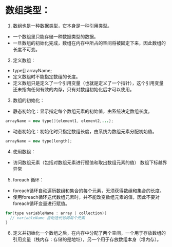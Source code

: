 # 数组类型：
1. 数组也是一种数据类型，它本身是一种引用类型。
  * 一个数组里只能存储一种数据类型的数据。
  * 一旦数组的初始化完成，数组在内存中所占的空间将被固定下来，因此数组的长度不可变。
2. 定义数组：
  * type[] arrayName;
  * 定义数组时不能指定数组的长度。
  * 定义数组只是定义了一个引用变量（也就是定义了一个指针），这个引用变量还未指向任何有效的内存，只有对数组初始化后才可以使用。
3. 数组的初始化：
  * 静态初始化：显示指定每个数组元素的初始值，由系统决定数组长度。
  ```Java
  arrayName = new type[]{element1, element2,...};
  ```
  * 动态初始化：初始化时只指定数组长度，由系统为数组元素分配初始值。
  ```java
  arrayName = new type[length];
  ```
4. 使用数组：
  * 访问数组元素（包括对数组元素进行赋值和取出数组元素的值）           数组下标越界异常
5. foreach 循环：
  * foreach循环自动遍历数组和集合的每个元素，无须获得数组和集合的长度。
  * 使用foreach循环迭代数组元素时，并不能改变数组元素的值，因此不要对foreach循环变量进行赋值。
  ```java
  for(type variableName : array | collection){
    // variableName 自动迭代访问每个元素
  }
  ```
6. 定义并初始化一个数组之后，在内存中分配了两个空间，一个用于存放数组的引用变量（栈内存：存储的是地址），另一个用于存放数组本身（堆内存）。

